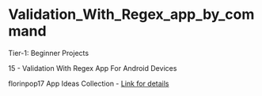 # Validation_With_Regex_app_by_command

Tier-1: Beginner Projects

15 - Validation With Regex App For Android Devices



florinpop17 App Ideas Collection - [Link for details](https://github.com/florinpop17/app-ideas)

